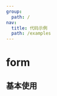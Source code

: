 ```yaml
---
group:
  path: /
nav:
  title: 代码示例
  path: /examples
---
```


# form

## 基本使用

<code src="./index.tsx" />
